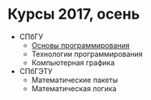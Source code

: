 # Курсы 2017, осень

* СПбГУ
  * [Основы программирования](17fall/prog-basics.md)
  * Технологии программирования
  * Компьютерная графика
* СПбГЭТУ
  * Математические пакеты
  * Математическая логика
